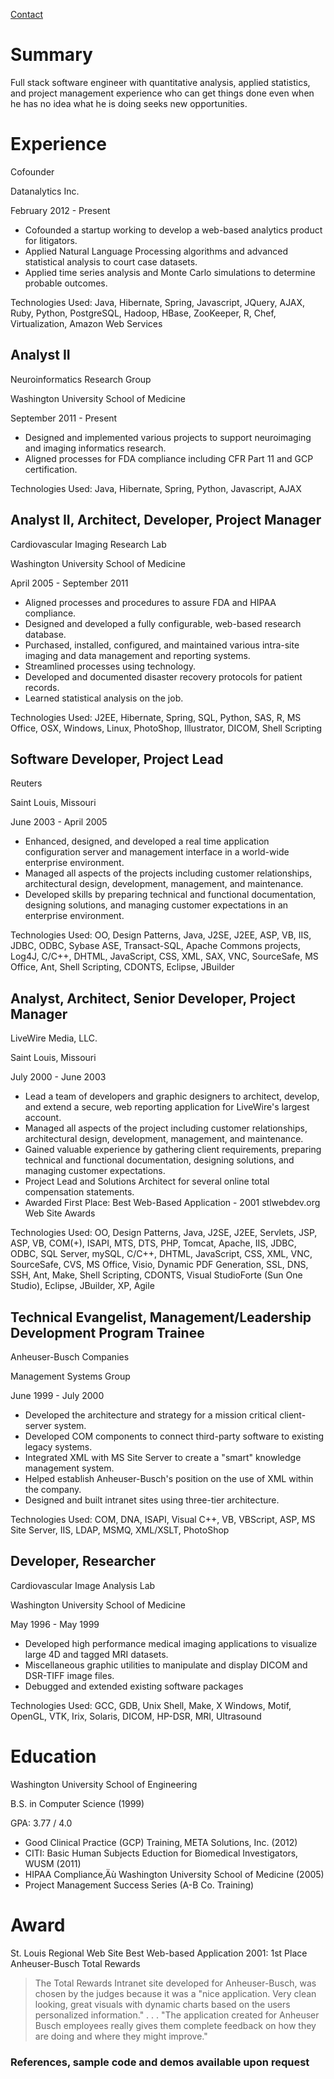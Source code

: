[Contact](contact.html)

Summary
=======
Full stack software engineer with quantitative analysis, applied statistics, and project management experience who can get things done even when he has no idea what he is doing seeks new opportunities.

Experience
========

Cofounder

Datanalytics Inc.

February 2012 - Present

* Cofounded a startup working to develop a web-based analytics product for litigators.
* Applied Natural Language Processing algorithms and advanced statistical analysis to court case datasets.
* Applied time series analysis and Monte Carlo simulations to determine probable outcomes.

Technologies Used: Java, Hibernate, Spring, Javascript, JQuery, AJAX, Ruby, Python, PostgreSQL, Hadoop, HBase, ZooKeeper, R, Chef, Virtualization, Amazon Web Services

Analyst II
----------

Neuroinformatics Research Group

Washington University School of Medicine 

September 2011 - Present

* Designed and implemented various projects to support neuroimaging and imaging informatics research.
* Aligned processes for FDA compliance including CFR Part 11 and GCP certification.

Technologies Used: Java, Hibernate, Spring, Python, Javascript, AJAX

Analyst II, Architect, Developer, Project Manager
----------------------------------------------------

Cardiovascular Imaging Research Lab

Washington University School of Medicine

April 2005 - September 2011

* Aligned processes and procedures to assure FDA and HIPAA compliance. 
* Designed and developed a fully configurable, web-based research database. 
* Purchased, installed, configured, and maintained various intra-site imaging and data management and reporting systems. 
* Streamlined processes using technology. 
* Developed and documented disaster recovery protocols for patient records.
* Learned statistical analysis on the job.

Technologies Used: J2EE, Hibernate, Spring, SQL, Python, SAS, R, MS Office, OSX, Windows, Linux, PhotoShop, Illustrator, DICOM, Shell Scripting 

Software Developer, Project Lead
------------------------------------

Reuters

Saint Louis, Missouri

June 2003 - April 2005

* Enhanced, designed, and developed a real time application configuration server and management interface in a world-wide enterprise environment. 
* Managed all aspects of the projects including customer relationships, architectural design, development, management, and maintenance. 
* Developed skills by preparing technical and functional documentation, designing solutions, and managing customer expectations in an enterprise environment.

Technologies Used: OO, Design Patterns, Java, J2SE, J2EE, ASP, VB, IIS, JDBC, ODBC, Sybase ASE, Transact-SQL, Apache Commons projects, Log4J, C/C++, DHTML, JavaScript, CSS, XML, SAX, VNC, SourceSafe, MS Office, Ant, Shell Scripting, CDONTS, Eclipse, JBuilder

Analyst, Architect, Senior Developer, Project Manager
----------------------------------------------------------

LiveWire Media, LLC.

Saint Louis, Missouri

July 2000 - June 2003

* Lead a team of developers and graphic designers to architect, develop, and extend a secure, web reporting application for LiveWire's largest account. 
* Managed all aspects of the project including customer relationships, architectural design, development, management, and maintenance. 
* Gained valuable experience by gathering client requirements, preparing technical and functional documentation, designing solutions, and managing customer expectations. 
* Project Lead and Solutions Architect for several online total compensation statements. 
* Awarded First Place: Best Web-Based Application - 2001 stlwebdev.org Web Site Awards

Technologies Used: OO, Design Patterns, Java, J2SE, J2EE, Servlets, JSP, ASP, VB, COM(+), ISAPI, MTS, DTS, PHP, Tomcat, Apache, IIS, JDBC, ODBC, SQL Server, mySQL, C/C++, DHTML, JavaScript, CSS, XML, VNC, SourceSafe, CVS, MS Office, Visio, Dynamic PDF Generation, SSL, DNS, SSH, Ant, Make, Shell Scripting, CDONTS, Visual StudioForte (Sun One Studio), Eclipse, JBuilder, XP, Agile

Technical Evangelist, Management/Leadership Development Program Trainee
-----------------------------------------------------------------------------------

Anheuser-Busch Companies

Management Systems Group

June 1999 - July 2000 

* Developed the architecture and strategy for a mission critical client-server system. 
* Developed COM components to connect third-party software to existing legacy systems. 
* Integrated XML with MS Site Server to create a "smart" knowledge management system. 
* Helped establish Anheuser-Busch's position on the use of XML within the company. 
* Designed and built intranet sites using three-tier architecture.

Technologies Used: COM, DNA, ISAPI, Visual C++, VB, VBScript, ASP, MS Site Server, IIS, LDAP, MSMQ, XML/XSLT, PhotoShop

Developer, Researcher
-------------------------

Cardiovascular Image Analysis Lab

Washington University School of Medicine

May 1996 - May 1999

* Developed high performance medical imaging applications to visualize large 4D and tagged MRI datasets. 
* Miscellaneous graphic utilities to manipulate and display DICOM and DSR-TIFF image files. 
* Debugged and extended existing software packages

Technologies Used: GCC, GDB, Unix Shell, Make, X Windows, Motif, OpenGL, VTK, Irix, Solaris, DICOM, HP-DSR, MRI, Ultrasound

Education
=======
Washington University School of Engineering

B.S. in Computer Science (1999)	

GPA: 3.77 / 4.0

* Good Clinical Practice (GCP) Training‚ META Solutions, Inc. (2012)
* CITI: Basic Human Subjects Eduction for Biomedical Investigators‚ WUSM (2011)
* HIPAA Compliance‚Äù Washington University School of Medicine (2005)
* Project Management Success Series (A-B Co. Training)

Award
====

St. Louis Regional Web Site Best Web-based Application 2001: 1st Place Anheuser-Busch Total Rewards

> The Total Rewards Intranet site developed for Anheuser-Busch, was
> chosen by the judges because it was a "nice application. Very clean
> looking, great visuals with dynamic charts based on the users
> personalized information." . . . "The application created for Anheuser Busch
> employees really gives them complete feedback on how they are doing and
> where they might improve."

### References, sample code and demos available upon request

